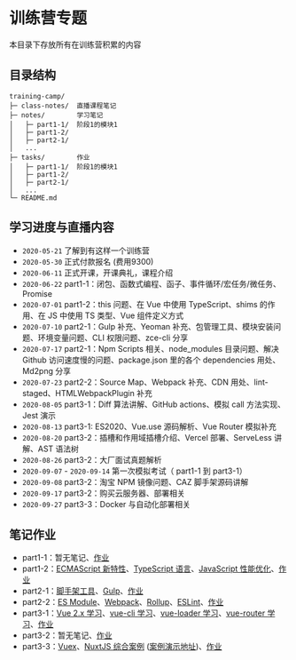 # 训练营专题

本目录下存放所有在训练营积累的内容

## 目录结构

```
training-camp/
├─ class-notes/  直播课程笔记
├─ notes/        学习笔记
│   ├─ part1-1/  阶段1的模块1
│   ├─ part1-2/
│   ├─ part2-1/
│   ...
├─ tasks/        作业
│   ├─ part1-1/  阶段1的模块1
│   ├─ part1-2/
│   ├─ part2-1/
│   ...
└─ README.md
```

## 学习进度与直播内容

- `2020-05-21` 了解到有这样一个训练营
- `2020-05-30` 正式付款报名 (费用9300)
- `2020-06-11` 正式开课，开课典礼，课程介绍
- `2020-06-22` part1-1：闭包、函数式编程、函子、事件循环/宏任务/微任务、Promise
- `2020-07-01` part1-2：this 问题、在 Vue 中使用 TypeScript、shims 的作用、在 JS 中使用 TS 类型、Vue 组件定义方式
- `2020-07-10` part2-1：Gulp 补充、Yeoman 补充、包管理工具、模块安装问题、环境变量问题、CLI 权限问题、zce-cli 分享
- `2020-07-17` part2-1：Npm Scripts 相关、node_modules 目录问题、解决 Github 访问速度慢的问题、package.json 里的各个 dependencies 用处、Md2png 分享
- `2020-07-23` part2-2：Source Map、Webpack 补充、CDN 用处、lint-staged、HTMLWebpackPlugin 补充
- `2020-08-05` part3-1：Diff 算法讲解、GitHub actions、模拟 call 方法实现、Jest 演示
- `2020-08-13` part3-1: ES2020、Vue.use 源码解析、Vue Router 模拟补充
- `2020-08-20` part3-2：插槽和作用域插槽介绍、Vercel 部署、ServeLess 讲解、AST 语法树
- `2020-08-26` part3-2：大厂面试真题解析
- `2020-09-07` - `2020-09-14` 第一次模拟考试（ part1-1 到 part3-1）
- `2020-09-08` part3-2：淘宝 NPM 镜像问题、CAZ 脚手架源码讲解
- `2020-09-17` part3-2：购买云服务器、部署相关
- `2020-09-27` part3-3：Docker 与自动化部署相关

## 笔记作业

- part1-1：暂无笔记、[作业](./tasks/part1-1/README.md)
- part1-2：[ECMAScript 新特性](./notes/part1-2/ECMAScript.md)、[TypeScript 语言](./notes/part1-2/TypeScript.md)、[JavaScript 性能优化](./notes/part1-2/Optimization.md)、[作业](./tasks/part1-2/README.md)
- part2-1：[脚手架工具](./notes/part2-1/Scaffolding.md)、[Gulp](./notes/part2-1/Gulp.md)、[作业](./tasks/part2-1/README.md)
- part2-2：[ES Module](./notes/part2-2/ESModule.md)、[Webpack](./notes/part2-2/Webpack.md)、[Rollup](./notes/part2-2/Rollup.md)、[ESLint](./notes/part2-2/ESLint.md)、[作业](./tasks/part2-2/README.md)
- part3-1：[Vue 2.x 学习](./notes/part3-1/VueStudy.md)、[vue-cli 学习](./notes/part3-1/VueCLIStudy.md)、[vue-loader 学习](./notes/part3-1/VueLoaderStudy.md)、[vue-router 学习](./notes/part3-1/VueRouterStudy.md)、[作业](./tasks/part3-1/README.md)
- part3-2：暂无笔记、[作业](./tasks/part3-2/README.md)
- part3-3：[Vuex](./notes/part3-3/Vuex.md)、[NuxtJS 综合案例](./notes/part3-3/NuxtJSCase.md) ([案例演示地址](https://conduit.jencia.vercel.app))、[作业](./tasks/part3-3/README.md)